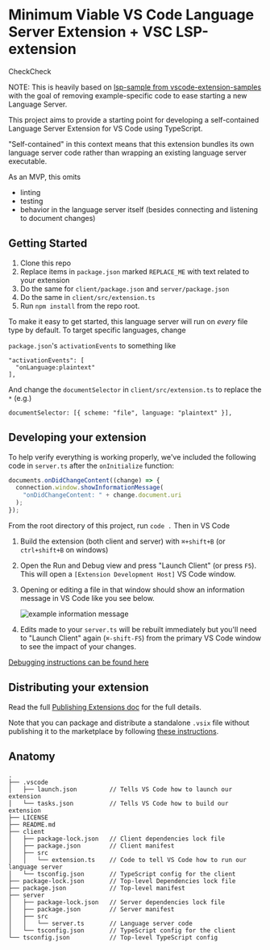 # Minimum Viable VS Code Language Server Extension + VSC LSP-extension

CheckCheck

NOTE: This is heavily based on [lsp-sample from vscode-extension-samples][sample] with the goal of removing example-specific code to ease starting a new Language Server.

This project aims to provide a starting point for developing a self-contained Language Server Extension for VS Code using TypeScript.

"Self-contained" in this context means that this extension bundles its own language server code rather than wrapping an existing language server executable.

As an MVP, this omits

- linting
- testing
- behavior in the language server itself (besides connecting and listening to document changes)

## Getting Started

1. Clone this repo
2. Replace items in `package.json` marked `REPLACE_ME` with text related to your extension
3. Do the same for `client/package.json` and `server/package.json`
4. Do the same in `client/src/extension.ts`
5. Run `npm install` from the repo root.

To make it easy to get started, this language server will run on _every_ file type by default. To target specific languages, change

`package.json`'s `activationEvents` to something like

```
"activationEvents": [
  "onLanguage:plaintext"
],
```

And change the `documentSelector` in `client/src/extension.ts` to replace the `*` (e.g.)

```
documentSelector: [{ scheme: "file", language: "plaintext" }],
```

## Developing your extension

To help verify everything is working properly, we've included the following code in `server.ts` after the `onInitialize` function:

```typescript
documents.onDidChangeContent((change) => {
  connection.window.showInformationMessage(
    "onDidChangeContent: " + change.document.uri
  );
});
```

From the root directory of this project, run `code .` Then in VS Code

1. Build the extension (both client and server) with `⌘+shift+B` (or `ctrl+shift+B` on windows)
2. Open the Run and Debug view and press "Launch Client" (or press `F5`). This will open a `[Extension Development Host]` VS Code window.
3. Opening or editing a file in that window should show an information message in VS Code like you see below.

   ![example information message](https://semanticart.com/misc-images/minimum-viable-vscode-language-server-extension-info-message.png)

4. Edits made to your `server.ts` will be rebuilt immediately but you'll need to "Launch Client" again (`⌘-shift-F5`) from the primary VS Code window to see the impact of your changes.

[Debugging instructions can be found here][debug]

## Distributing your extension

Read the full [Publishing Extensions doc][publish] for the full details.

Note that you can package and distribute a standalone `.vsix` file without publishing it to the marketplace by following [these instructions][vsix].

## Anatomy

```
.
├── .vscode
│   ├── launch.json         // Tells VS Code how to launch our extension
│   └── tasks.json          // Tells VS Code how to build our extension
├── LICENSE
├── README.md
├── client
│   ├── package-lock.json   // Client dependencies lock file
│   ├── package.json        // Client manifest
│   ├── src
│   │   └── extension.ts    // Code to tell VS Code how to run our language server
│   └── tsconfig.json       // TypeScript config for the client
├── package-lock.json       // Top-level Dependencies lock file
├── package.json            // Top-level manifest
├── server
│   ├── package-lock.json   // Server dependencies lock file
│   ├── package.json        // Server manifest
│   ├── src
│   │   └── server.ts       // Language server code
│   └── tsconfig.json       // TypeScript config for the client
└── tsconfig.json           // Top-level TypeScript config
```

[debug]: https://code.visualstudio.com/api/language-extensions/language-server-extension-guide#debugging-both-client-and-server
[sample]: https://github.com/microsoft/vscode-extension-samples/tree/main/lsp-sample
[publish]: https://code.visualstudio.com/api/working-with-extensions/publishing-extension
[vsix]: https://code.visualstudio.com/api/working-with-extensions/publishing-extension#packaging-extensions
